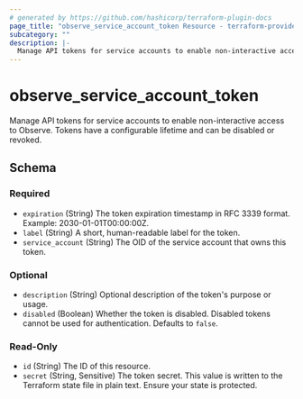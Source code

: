 ```yaml
---
# generated by https://github.com/hashicorp/terraform-plugin-docs
page_title: "observe_service_account_token Resource - terraform-provider-observe"
subcategory: ""
description: |-
  Manage API tokens for service accounts to enable non-interactive access to Observe. Tokens have a configurable lifetime and can be disabled or revoked.
---
```

# observe_service_account_token

Manage API tokens for service accounts to enable non-interactive access to Observe. Tokens have a configurable lifetime and can be disabled or revoked.

<!-- schema generated by tfplugindocs -->
## Schema

### Required

- `expiration` (String) The token expiration timestamp in RFC 3339 format. Example: 2030-01-01T00:00:00Z.
- `label` (String) A short, human-readable label for the token.
- `service_account` (String) The OID of the service account that owns this token.

### Optional

- `description` (String) Optional description of the token's purpose or usage.
- `disabled` (Boolean) Whether the token is disabled. Disabled tokens cannot be used for authentication. Defaults to `false`.

### Read-Only

- `id` (String) The ID of this resource.
- `secret` (String, Sensitive) The token secret. This value is written to the Terraform state file in plain text. Ensure your state is protected.

